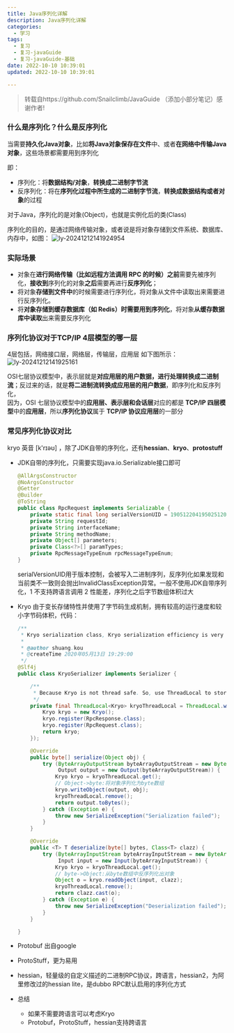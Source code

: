 ```yaml
---
title: Java序列化详解
description: Java序列化详解
categories:
  - 学习
tags:
  - 复习
  - 复习-javaGuide
  - 复习-javaGuide-基础
date: 2022-10-10 10:39:01
updated: 2022-10-10 10:39:01

---
```


> 转载自https://github.com/Snailclimb/JavaGuide （添加小部分笔记）感谢作者!

### 什么是序列化？什么是反序列化

当需要**持久化Java对象**，比如**将Java对象保存在文件**中、或者**在网络中传输Java对象**，这些场景都需要用到序列化

即：  

- 序列化：将**数据结构/对象**，**转换成二进制字节流**
- 反序列化：将在**序列化过程中所生成的二进制字节流**，**转换成数据结构或者对象**的过程

对于Java，序列化的是对象(Object)，也就是实例化后的类(Class)

序列化的目的，是通过网络传输对象，或者说是将对象存储到文件系统、数据库、内存中，如图：
![ly-20241212141924954](img/ly-20241212141924954.png)

###  实际场景

- 对象在**进行网络传输（比如远程方法调用 RPC 的时候）之前**需要先被序列化，**接收到**序列化的对象**之后**需要再进行**反序列化**；
- 将对象**存储到文件中**的时候需要进行序列化，将对象从文件中读取出来需要进行反序列化。
- 将**对象存储到缓存数据库（如 Redis）时需要用到序列化**，将对象**从缓存数据库中读取**出来需要反序列化

### 序列化协议对于TCP/IP 4层模型的哪一层

4层包括，网络接口层，网络层，传输层，应用层
如下图所示：  
![ly-20241212141925161](img/ly-20241212141925161.png)

OSI七层协议模型中，表示层就是**对应用层的用户数据，进行处理转换成二进制流**；反过来的话，就是**将二进制流转换成应用层的用户数据**，即序列化和反序列化，  
因为，OSI 七层协议模型中的**应用层、表示层和会话层**对应的都是 **TCP/IP 四层模型**中的**应用层**，所以**序列化协议**属于 **TCP/IP 协议应用层**的一部分

### 常见序列化协议对比

kryo 英音 [k'rɪəʊ] ，除了JDK自带的序列化，还有**hessian**、**kryo**、**protostuff**

- JDK自带的序列化，只需要实现java.io.Serializable接口即可

  ```java
  @AllArgsConstructor
  @NoArgsConstructor
  @Getter
  @Builder
  @ToString
  public class RpcRequest implements Serializable {
      private static final long serialVersionUID = 1905122041950251207L;
      private String requestId;
      private String interfaceName;
      private String methodName;
      private Object[] parameters;
      private Class<?>[] paramTypes;
      private RpcMessageTypeEnum rpcMessageTypeEnum;
  }
  ```

  serialVersionUID用于版本控制，会被写入二进制序列，反序列化如果发现和当前类不一致则会抛出InvalidClassException异常。一般不使用JDK自带序列化，1 不支持跨语言调用 2 性能差，序列化之后字节数组体积过大

- Kryo
  由于变长存储特性并使用了字节码生成机制，拥有较高的运行速度和较小字节码体积，代码：  

  ```java
  /**
   * Kryo serialization class, Kryo serialization efficiency is very high, but only compatible with Java language
   *
   * @author shuang.kou
   * @createTime 2020年05月13日 19:29:00
   */
  @Slf4j
  public class KryoSerializer implements Serializer {
  
      /**
       * Because Kryo is not thread safe. So, use ThreadLocal to store Kryo objects
       */
      private final ThreadLocal<Kryo> kryoThreadLocal = ThreadLocal.withInitial(() -> {
          Kryo kryo = new Kryo();
          kryo.register(RpcResponse.class);
          kryo.register(RpcRequest.class);
          return kryo;
      });
  
      @Override
      public byte[] serialize(Object obj) {
          try (ByteArrayOutputStream byteArrayOutputStream = new ByteArrayOutputStream();
               Output output = new Output(byteArrayOutputStream)) {
              Kryo kryo = kryoThreadLocal.get();
              // Object->byte:将对象序列化为byte数组
              kryo.writeObject(output, obj);
              kryoThreadLocal.remove();
              return output.toBytes();
          } catch (Exception e) {
              throw new SerializeException("Serialization failed");
          }
      }
  
      @Override
      public <T> T deserialize(byte[] bytes, Class<T> clazz) {
          try (ByteArrayInputStream byteArrayInputStream = new ByteArrayInputStream(bytes);
               Input input = new Input(byteArrayInputStream)) {
              Kryo kryo = kryoThreadLocal.get();
              // byte->Object:从byte数组中反序列化出对象
              Object o = kryo.readObject(input, clazz);
              kryoThreadLocal.remove();
              return clazz.cast(o);
          } catch (Exception e) {
              throw new SerializeException("Deserialization failed");
          }
      }
  
  }
  ```

- Protobuf 出自google

- ProtoStuff，更为易用

- hessian，轻量级的自定义描述的二进制RPC协议，跨语言，hessian2，为阿里修改过的hessian lite，是dubbo RPC默认启用的序列化方式

- 总结

  - 如果不需要跨语言可以考虑Kryo
  - Protobuf，ProtoStuff，hessian支持跨语言

  